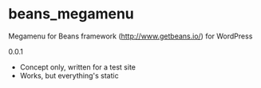 # beans_megamenu

Megamenu for Beans framework (http://www.getbeans.io/) for WordPress

0.0.1
- Concept only, written for a test site
- Works, but everything's static